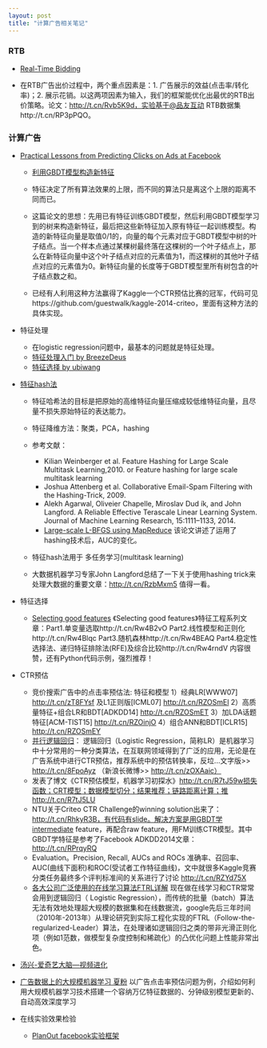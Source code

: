 ```yaml
---
layout: post
title: "计算广告相关笔记"
---
```



### RTB
- [Real-Time Bidding](http://tutorial.computational-advertising.org/images/WSDM2015.pdf)

- 在RTB广告出价过程中，两个重点因素是：1. 广告展示的效益(点击率/转化率)；2. 展示花销。以这两项因素为输入，我们的框架能优化出最优的RTB出价策略。论文：http://t.cn/Rvb5K9d，实验基于@品友互动 RTB数据集http://t.cn/RP3pPQO。

### 计算广告

- [Practical Lessons from Predicting Clicks on Ads at Facebook]()

	- [利用GBDT模型构造新特征](https://breezedeus.github.io/2014/11/19/breezedeus-feature-mining-gbdt.html)

	- 特征决定了所有算法效果的上限，而不同的算法只是离这个上限的距离不同而已。

	- 这篇论文的思想：先用已有特征训练GBDT模型，然后利用GBDT模型学习到的树来构造新特征，最后把这些新特征加入原有特征一起训练模型。构造的新特征向量是取值0/1的，向量的每个元素对应于GBDT模型中树的叶子结点。当一个样本点通过某棵树最终落在这棵树的一个叶子结点上，那么在新特征向量中这个叶子结点对应的元素值为1，而这棵树的其他叶子结点对应的元素值为0。新特征向量的长度等于GBDT模型里所有树包含的叶子结点数之和。

	- 已经有人利用这种方法赢得了Kaggle一个CTR预估比赛的冠军，代码可见https://github.com/guestwalk/kaggle-2014-criteo，里面有这种方法的具体实现。

- 特征处理
	- 在logistic regression问题中，最基本的问题就是特征处理。
	- [特征处理入门 by BreezeDeus](https://breezedeus.github.io/2014/11/15/breezedeus-feature-processing.html)
	- [特征选择 by ubiwang](http://www.flickering.cn/ads/2014/08/转化率预估-4特征选择－简介/)

- [特征hash法](https://breezedeus.github.io/2014/11/20/breezedeus-feature-hashing.html)

	- 特征哈希法的目标是把原始的高维特征向量压缩成较低维特征向量，且尽量不损失原始特征的表达能力。

	- 特征降维方法：聚类，PCA，hashing

	- 参考文献：
		- Kilian Weinberger et al. Feature Hashing for Large Scale Multitask Learning,2010.  or Feature hashing for large scale multitask learning
		- Joshua Attenberg et al. Collaborative Email-Spam Filtering with the Hashing-Trick, 2009.
		- Alekh Agarwal, Oliveier Chapelle, Miroslav Dud ́ık, and John Langford. A Reliable Effective Terascale Linear Learning System. Journal of Machine Learning Research, 15:1111–1133, 2014.
		- [Large-scale L-BFGS using MapReduce]() 该论文讲述了运用了hashing技术后，AUC的变化。

	- 特征hash法用于 多任务学习(multitask learning)

	- 大数据机器学习专家John Langford总结了一下关于使用hashing trick来处理大数据的重要文章：http://t.cn/RzbMxm5 值得一看。

- 特征选择
	- [Selecting good features](http://blog.datadive.net/selecting-good-features-part-i-univariate-selection/) 《Selecting good features》特征工程系列文章：Part1.单变量选取http://t.cn/Rw4B2vO Part2.线性模型和正则化http://t.cn/Rw4Blqc Part3.随机森林http://t.cn/Rw4BEAQ Part4.稳定性选择法、递归特征排除法(RFE)及综合比较http://t.cn/Rw4rndV 内容很赞，还有Python代码示例，强烈推荐！


- CTR预估
	- 竞价搜索广告中的点击率预估法: 特征和模型 1）经典LR[WWW07] http://t.cn/zT8FYsf 及L1正则版[ICML07] http://t.cn/RZOSmEl 2）高质量特征+组合LR和BDT[ADKDD14] http://t.cn/RZOSmET 3）加LDA话题特征[ACM-TIST15] http://t.cn/RZOinjO 4）组合ANN和BDT[ICLR15] http://t.cn/RZOSmEY
	- [并行逻辑回归](http://blog.sina.com.cn/s/blog_6cb8e53d0101oetv.html)： 逻辑回归（Logistic Regression，简称LR）是机器学习中十分常用的一种分类算法，在互联网领域得到了广泛的应用，无论是在广告系统中进行CTR预估，推荐系统中的预估转换率，反垃...文字版>> http://t.cn/8FpoAyz （新浪长微博>> http://t.cn/zOXAaic）
	- 发表了博文《CTR预估模型，机器学习初探水》http://t.cn/R7tJ59w损失函数；CRT模型；数据模型切分；结果推荐；链路距离计算；推http://t.cn/R7tJ5LU
	- NTU关于Criteo CTR Challenge的winning solution出来了：http://t.cn/RhkyR3B，有代码有slide。解决方案是用GBDT学intermediate feature，再配合raw feature，用FM训练CTR模型。其中GBDT学特征是参考了Facebook ADKDD2014文章：http://t.cn/RPrqyRQ
	- Evaluation。Precision, Recall, AUCs and ROCs 准确率、召回率、AUC(曲线下面积)和ROC(受试者工作特征曲线)，文中就很多Kaggle竞赛分类任务最终多个评判标准间的关系进行了讨论 http://t.cn/RZYd75X
	- [各大公司广泛使用的在线学习算法FTRL详解](http://www.52ml.net/16256.html) 现在做在线学习和CTR常常会用到逻辑回归（ Logistic Regression），而传统的批量（batch）算法无法有效地处理超大规模的数据集和在线数据流，google先后三年时间（2010年-2013年）从理论研究到实际工程化实现的FTRL（Follow-the-regularized-Leader）算法，在处理诸如逻辑回归之类的带非光滑正则化项（例如1范数，做模型复杂度控制和稀疏化）的凸优化问题上性能非常出色。

- [汤兴-爱奇艺大脑—视频进化](http://weibo.com/p/1001603803645836675771)

- [广告数据上的大规模机器学习 夏粉](http://www.infoq.com/cn/presentations/large-scale-machine-learning-of-advertisement-data)
以广告点击率预估问题为例，介绍如何利用大规模机器学习技术搭建一个容纳万亿特征数据的、分钟级别模型更新的、自动高效深度学习


- 在线实验效果检验

	- [PlanOut facebook实验框架](http://facebook.github.io/planout/docs/about-planout.html)

